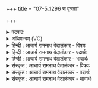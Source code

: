 +++
title = "07-5_1296 स वृत्रहा"

+++
<details><summary>पदपाठः</summary>

सः। वृ꣡त्र꣢हा। वृ꣣त्र। हा꣢। वृ꣡षा꣢꣯। सु꣣तः꣢। व꣣रिवोवि꣢त्। व꣣रिवः। वि꣢त्। अ꣡दा꣢꣯भ्यः। अ। दा꣣भ्यः। सो꣡मः꣢꣯। वा꣡ज꣢꣯म्। इ꣣व। असरत्। १२९६।
</details>

<details><summary>अधिमन्त्रम् (VC)</summary>

- पवमानः सोमः
- राहूगण आङ्गिरसः
- गायत्री
- षड्जः
</details>

<details><summary>हिन्दी : आचार्य रामनाथ वेदालंकार - विषयः</summary>

अगले मन्त्र में फिर परमात्मा का विषय है।
</details>

<details><summary>हिन्दी : आचार्य रामनाथ वेदालंकार - पदार्थः</summary>

पदार्थान्वय -  (सः) वह (वृत्रहा) विघ्ननाशक, (वृषा) सुखवर्षी, (वरिवोवित्) ऐश्वर्य प्राप्त करानेवाला, (अदाभ्यः) अपराजेय, (सुतः) उपासना किया गया (सोमः) रस का खजाना परमेश्वर (असरत्) उपासकों को प्राप्त होता है, (वाजम् इव) जैसे कोई वीर युद्ध क्षेत्र को प्राप्त होता है ॥५॥ यहाँ उपमालङ्कार है ॥५॥
</details>

<details><summary>हिन्दी : आचार्य रामनाथ वेदालंकार - भावार्थः</summary>

भावार्थ -  जैसे कोई वीर सेनापति युद्धभूमि में पहुँच कर अपने पक्ष के योद्धाओं को विजय दिलाता है,वैसे ही परमेश्वर उपासकों के पास पहुँचकर उन्हें विजयोपहार देता है ॥५॥
</details>

<details><summary>संस्कृत : आचार्य रामनाथ वेदालंकार - विषयः</summary>

अथ पुनरपि परमात्मविषयमाह।
</details>

<details><summary>संस्कृत : आचार्य रामनाथ वेदालंकार - पदार्थः</summary>

पदार्थान्वय -  (सः) असौ (वृत्रहा) विघ्नहन्ता, (वृषा) सुखवर्षकः, (वरिवोवित्) ऐश्वर्यस्य लम्भकः। [वरिवः इति धननाम। निघं० २।१०।] (अदाभ्यः) अपराजेयः, (सुतः) अभिषुतः, उपासितः (सोमः) रसनिधिः परमेश्वरः (असरत्) उपासकान् प्राप्नोति। कथम् ? (वाजम् इव) यथा कश्चित् वीरः समराङ्गणं प्राप्नोति तद्वत्। [वाज इति सङ्ग्रामनाम। निघं० २।१७] ॥५॥ अत्रोपमालङ्कारः ॥५॥
</details>

<details><summary>संस्कृत : आचार्य रामनाथ वेदालंकार - भावार्थः</summary>

भावार्थ -  यथा कश्चिद् वीरः सेनापतिर्युद्धभूमिं प्राप्य स्वपक्षीयान् योद्धॄन् विजयिनः करोति तथैव परमेश्वर उपासकान् प्राप्य तेभ्यो विजयोपहारं ददाति ॥५॥
</details>